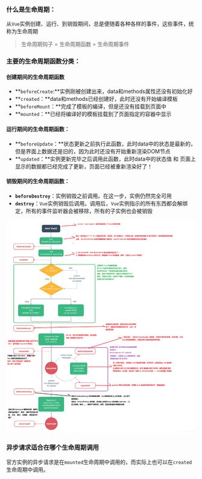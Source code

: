 ### 什么是生命周期：
从`Vue`实例创建、运行、到销毁期间，总是便随着各种各样的事件，这些事件，统称为生命周期

> 生命周期钩子 = 生命周期函数 = 生命周期事件

### 主要的生命周期函数分类：
#### 创建期间的生命周期函数
   - **`beforeCreate`:**实例刚被创建出来，data和methods属性还没有初始化好
   - **`created`：**data和methods已经创建好，此时还没有开始编译模板
   - **`beforeMount`：**完成了模板的编译，但是还没有挂载到页面中
   - **`mounted`：**已经将编译好的模板挂载到了页面指定的容器中显示

#### 运行期间的生命周期函数：
   - **`beforeUpdate`：**状态更新之前执行此函数，此时data中的状态是最新的，但是界面上数据还是旧的，因为此时还没有开始重新渲染DOM节点
   -  **`updated`：**实例更新完毕之后调用此函数，此时data中的状态值 和 页面上显示的数据都已经完成了更新，页面已经被重新渲染好了！
#### 销毁期间的生命周期函数：

   - **`beforeDestroy`**：实例销毁之前调用。在这一步，实例仍然完全可用
   - **`destroy`**：`Vue`实例销毁后调用。调用后，`Vue`实例指示的所有东西都会解绑定，所有的事件监听器会被移除，所有的子实例也会被销毁

![img](images/16c498ca0e16ac26)

### 异步请求适合在哪个生命周期调用

官方实例的异步请求是在`mounted`生命周期中调用的，而实际上也可以在`created`生命周期中调用。